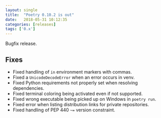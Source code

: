 ```yaml
---
layout: single
title:  "Poetry 0.10.2 is out"
date:   2018-05-31 10:12:35
categories: [releases]
tags: ['0.x']
---
```


Bugfix release.


## Fixes


- Fixed handling of `in` environment markers with commas.
- Fixed a `UnicodeDecodeError` when an error occurs in venv.
- Fixed Python requirements not properly set when resolving dependencies.
- Fixed terminal coloring being activated even if not supported.
- Fixed wrong executable being picked up on Windows in `poetry run`.
- Fixed error when listing distribution links for private repositories.
- Fixed handling of PEP 440 `~=` version constraint.
